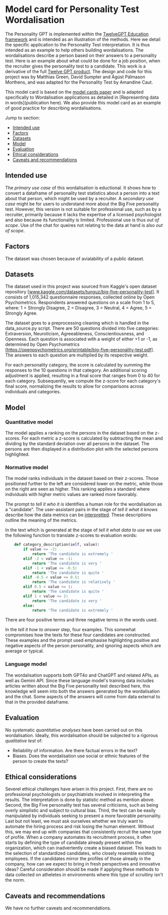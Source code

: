 # Model card for Personality Test Wordalisation

The Personality GPT is implemented within the [TwelveGPT Education framework](https://github.com/soccermatics/twelve-gpt-educational) and
is intended as an illustration of the methods. Here we detail the specific application to the Personality Test interpretation. It is thus intended as an example to help others building wordalisations. The wordalisations describe a person based on their answers to a personality test. Here is an example about what could be done for a job position, when the recruiter gives the personality test to a candidate. This work is a derivative of the full [Twelve GPT product](https://twelve.football). The design and code for this project was by Matthias Green, David Sumpter and Ágúst Pálmason Morthens, and was adapted for the Personality Test by Amandine Caut.

This model card is based on the [model cards paper](https://arxiv.org/abs/1810.03993) and is adapted specifically to Wordalisation applications as detailed in [Representing data in words](publication here). We also provide this model card as an example of 
good practice for describing wordalisations.

Jump to section:

- [Intended use](#intended-use)
- [Factors](#factors)
- [Datasets](#dataset)
- [Model](#model)
- [Evaluation](#evaluation)
- [Ethical considerations](#ethical-considerations)
- [Caveats and recommendations](#caveats-and-recommendations)

## Intended use

The *primary use case* of this wordalisation is eductional. It shows how to convert a dataframe of personality test statistics about a person into a text about that person, which might be used by a recruiter. A *secondary use case* might be for users to understand more about the Big Five personality test. However, this version is not suitable for professional use, such as by a recruiter, primarily because it lacks the expertise of a licensed psychologist and also because its functionality is limited. Professional use is thus *out of scope*. Use of the chat for queires not relating to the data at hand is also *out of scope*. 

## Factors

The dataset was chosen because of avialability of a public dataset.

## Datasets
The dataset used in this project was sourced from Kaggle's open dataset repository [www.kaggle.com/datasets/tunguz/big-five-personality-test]. It consists of 1,015,342 questionnaire responses, collected online by Open Psychometrics. Respondents answered questions on a scale from 1 to 5, where: 1 = Strongly Disagree, 2 = Disagree, 3 = Neutral, 4 = Agree, 5 = Strongly Agree.

The dataset goes to a preprocessing cleaning which is handled in the data\_source.py script.
There are 50 questions divided into five categories: Extraversion, Neuroticism, Agreeableness, Conscientiousness, and Openness. Each question is associated with a weight of either +1 or -1, as determined by Open Psychometrics [https://openpsychometrics.org/printable/big-five-personality-test.pdf]. The answers to each question are multiplied by its respective weight.

For each personality category, the score is calculated by summing the responses to the 10 questions in that category. An additional scoring adjustment is applied, resulting in a final score that ranges from 0 to 40 for each category. Subsequently, we compute the z-score for each category's final score, normalizing the results to allow for comparisons across individuals and categories.

## Model

### Quantitative model

The model applies a ranking on the persons in the dataset based on the z-scores. For each metric a z-score is calculated by 
subtracting the mean and dividing by the standard deviation over all persons in the dataset. The persons are then displayed in a distribution
plot with the selected persons highlighted. 

### Normative model

The model ranks individuals in the dataset based on their z-scores. Those positioned further to the left are considered lower on the metric, while those on the right are seen as higher. This ranking applies a standard where individuals with higher metric values are ranked more favorably.

The prompt to *tell it who it is* identifies a human role for the wordalisation as a "candidate". The user-assistant pairs in the stage of *tell it what it knows* describe how the data metrics can be [interpretted](https://github.com/soccermatics/twelve-gpt-educational/blob/personality-gpt/data/describe/Forward_bigfive.xlsx). These descriptions outline the meaning of the metrics.

In the text which is generated at the stage of *tell it what data to use* we use the following function to translate z-scores to evaluation words:
```python
    def category_description(self, value):
        if value <= -2:
            return 'The candidate is extremely '
        elif -2 < value <= -1:
            return 'The candidate is very '
        elif -1 < value <= -0.5:
            return 'The candidate is quite '
        elif -0.5 < value <= 0.5:
            return 'The candidate is relatively '
        elif 0.5 < value <= 1:
            return 'The candidate is quite '
        elif 1 < value <= 2:
            return 'The candidate is very '
        else: 
            return 'The candidate is extremely '
```
There are four positive terms and three negative terms in the words used. 

In the *tell it how to answer* step, four examples. This somewhat compromises how the texts for these four candidates are constructed. These examples and the prompt used emphasise highlighting positive and negative aspects of the person personality, and ignoring aspects which are average or typical.

### Language model

The wordalisation supports both GPT4o and ChatGPT and related APIs, as well as Gemini API. Since these language model's training data includes articles written about the Big Five personality test described here, this knowledge will seem into both the answers generated by the wordalisation and the chat. Some aspects of the answers will come from data external to that in the provided dataframe.

## Evaluation

No systematic *quantitative analyses* have been carried out on this wordalisation. Ideally, this wordalisation should be subjected to a rigorous *qualitative test* of:
- Reliability of information. Are there factual errors in the text?
- Biases. Does the wordalisation use social or ethnic features of the person to create the texts?

## Ethical considerations

Severel ethical challenges have arisen in this project.
First, there are no professional psychologists or psychiatrists involved in interpreting the results. The interpretation is done by statistic method as mention above. 
Second, the Big Five personality test has several criticisms, such as being overly simplistic and subject to cultural bias.
Third, the test can be easily manipulated by individuals seeking to present a more favorable personality.
Last but not least, we must ask ourselves whether we truly want to automate the hiring process and risk losing the human element. Without this, we may end up with companies that consistently recruit the same type of profile. When a company automates its recruitment process, it often starts by defining the type of candidate already present within the organization, which can inadvertently create a biased dataset. This leads to the selection of standardized candidates, who closely resemble existing employees. If the candidates mirror the profiles of those already in the company, how can we expect to bring in fresh perspectives and innovative ideas?
Careful consideration should be made if applying these methods to data collected on atheletes in environments where this type of scruitiny isn't the norm.

## Caveats and recommendations

We have no further caveats and recommendations.

